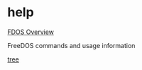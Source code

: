 help
====


[FDOS Overview](http://fdos.github.io/)

FreeDOS commands and usage information

[tree](http://fdos.viewdocs.io/tree)
